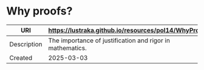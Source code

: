 # Why proofs?

URI|https://lustraka.github.io/resources/pol14/WhyProofs
-|-
Description|The importance of justification and rigor in mathematics.
Created|2025-03-03

